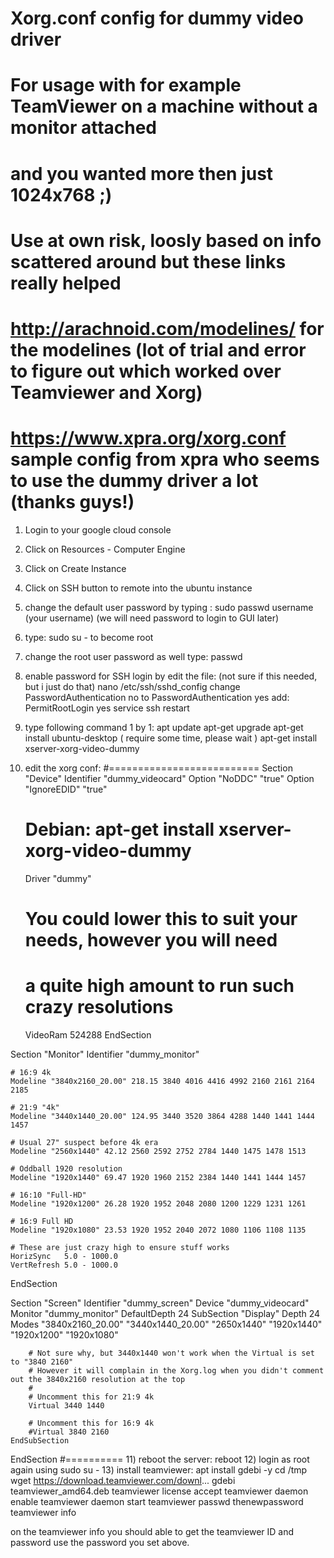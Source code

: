 # Xorg.conf config for dummy video driver
# For usage with for example TeamViewer on a machine without a monitor attached
# and you wanted more then just 1024x768 ;)
#
# Use at own risk, loosly based on info scattered around but these links really helped
# http://arachnoid.com/modelines/ for the modelines (lot of trial and error to figure out which worked over Teamviewer and Xorg)
# https://www.xpra.org/xorg.conf sample config from xpra who seems to use the dummy driver a lot (thanks guys!)
1) Login to your google cloud console
2) Click on Resources - Computer Engine
3) Click on Create Instance
4) Click on SSH button to remote into the ubuntu instance
5) change the default user password by typing :
   sudo passwd username (your username)
   (we will need password to login to GUI later)
6) type: sudo su - to become root
7) change the root user password as well type:
   passwd
8) enable password for SSH login by edit the file: (not sure if this needed, but i just do that)
nano /etc/ssh/sshd_config
change PasswordAuthentication no
to PasswordAuthentication yes
add: PermitRootLogin yes
service ssh restart

9) type following command 1 by 1:
apt update
apt-get upgrade
apt-get install ubuntu-desktop ( require some time, please wait )
apt-get install xserver-xorg-video-dummy

10) edit the xorg conf:
#==========================
Section "Device"
	Identifier "dummy_videocard"
	Option "NoDDC" "true"
	Option "IgnoreEDID" "true"

	# Debian: apt-get install xserver-xorg-video-dummy
	Driver "dummy"

	# You could lower this to suit your needs, however you will need
	# a quite high amount to run such crazy resolutions
	VideoRam 524288
EndSection

Section "Monitor"
	Identifier "dummy_monitor"

	# 16:9 4k
	Modeline "3840x2160_20.00" 218.15 3840 4016 4416 4992 2160 2161 2164 2185

	# 21:9 "4k"
	Modeline "3440x1440_20.00" 124.95 3440 3520 3864 4288 1440 1441 1444 1457

	# Usual 27" suspect before 4k era
	Modeline "2560x1440" 42.12 2560 2592 2752 2784 1440 1475 1478 1513

	# Oddball 1920 resolution
	Modeline "1920x1440" 69.47 1920 1960 2152 2384 1440 1441 1444 1457

	# 16:10 "Full-HD"
	Modeline "1920x1200" 26.28 1920 1952 2048 2080 1200 1229 1231 1261

	# 16:9 Full HD
	Modeline "1920x1080" 23.53 1920 1952 2040 2072 1080 1106 1108 1135

	# These are just crazy high to ensure stuff works
	HorizSync   5.0 - 1000.0
	VertRefresh 5.0 - 1000.0
EndSection

Section "Screen"
	Identifier "dummy_screen"
	Device "dummy_videocard"
	Monitor "dummy_monitor"
	DefaultDepth 24
	SubSection "Display"
		Depth 24
		Modes "3840x2160_20.00" "3440x1440_20.00" "2650x1440" "1920x1440" "1920x1200" "1920x1080"

		# Not sure why, but 3440x1440 won't work when the Virtual is set to "3840 2160"
		# However it will complain in the Xorg.log when you didn't comment out the 3840x2160 resolution at the top
		#
		# Uncomment this for 21:9 4k
		Virtual 3440 1440

		# Uncomment this for 16:9 4k
		#Virtual 3840 2160
	EndSubSection
EndSection
#==========
11) reboot the server:
reboot
12) login as root again using sudo su -
13) install teamviewer:
apt install gdebi -y
cd /tmp
wget https://download.teamviewer.com/downl...
gdebi teamviewer_amd64.deb
teamviewer license accept
teamviewer daemon enable
teamviewer daemon start
teamviewer passwd thenewpassword
teamviewer info

on the teamviewer info you should able to get the teamviewer ID
and password use the password you set above.
